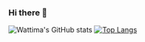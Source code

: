 ### Hi there 👋

<!--
**Wattima/Wattima** is a ✨ _special_ ✨ repository because its `README.md` (this file) appears on your GitHub profile.

Here are some ideas to get you started:

- 🔭 I’m currently working on ...
- 🌱 I’m currently learning ...
- 👯 I’m looking to collaborate on ...
- 🤔 I’m looking for help with ...
- 💬 Ask me about ...
- 📫 How to reach me: ...
- 😄 Pronouns: ...
- ⚡ Fun fact: ...
-->

![Wattima's GitHub stats](https://github-readme-stats.vercel.app/api?username=Wattima&show_icons=true&theme=dark)
[![Top Langs](https://github-readme-stats.vercel.app/api/top-langs/?username=Wattima&layout=donut&theme=dark)](https://github.com/Wattima/github-readme-stats)
